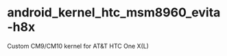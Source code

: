 android_kernel_htc_msm8960_evita-h8x
====================================

Custom CM9/CM10 kernel for AT&amp;T HTC One X(L)